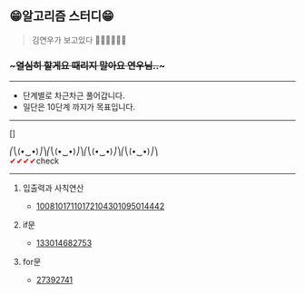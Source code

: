 ## 😁알고리즘 스터디😁
> 김연우가 보고있다 👀👀👀👀👀👀

### ~~~열심히 할게요 때리지 말아요 연우님..~~~

---
* 단계별로 차근차근 풀어갑니다. 
* 일단은 10단계 까지가 목표입니다.
---
[]


⎛⎝(•‿•)⎠⎞⎛⎝(•‿•)⎠⎞⎛⎝(•‿•)⎠⎞⎛⎝(•‿•)⎠⎞<br>
<span style="color:red;">✔✔✔✔</span>check

---
1. 입출력과 사칙연산 
   - [1008](주소)[10171]()[10172](주소)[10430](주소)[10950](주소)[14442](주소) 
    

2. if문 
   - [1330](주소)[1468]()[2753](주소)

3. for문
   - [2739](주소)[2741]()